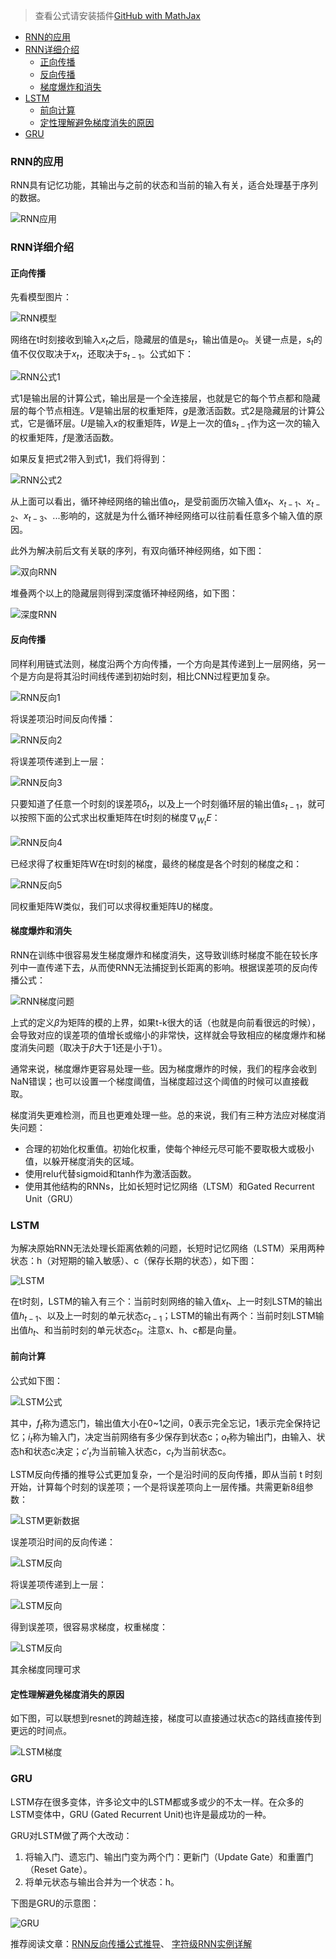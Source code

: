 > 查看公式请安装插件[GitHub with MathJax](https://chrome.google.com/webstore/detail/github-with-mathjax/ioemnmodlmafdkllaclgeombjnmnbima)

<!-- TOC -->

- [RNN的应用](#rnn的应用)
- [RNN详细介绍](#rnn详细介绍)
    - [正向传播](#正向传播)
    - [反向传播](#反向传播)
    - [梯度爆炸和消失](#梯度爆炸和消失)
- [LSTM](#lstm)
    - [前向计算](#前向计算)
    - [定性理解避免梯度消失的原因](#定性理解避免梯度消失的原因)
- [GRU](#gru)

<!-- /TOC -->
### RNN的应用
RNN具有记忆功能，其输出与之前的状态和当前的输入有关，适合处理基于序列的数据。

![RNN应用](image/RNN应用.png)

### RNN详细介绍
#### 正向传播
先看模型图片：

![RNN模型](image/RNN模型.jpg)

网络在t时刻接收到输入$x_t$之后，隐藏层的值是$s_t$，输出值是$o_t$。关键一点是，$s_t$的值不仅仅取决于$x_t$，还取决于$s_{t-1}$。公式如下：

![RNN公式1](image/RNN公式1.png)

式1是输出层的计算公式，输出层是一个全连接层，也就是它的每个节点都和隐藏层的每个节点相连。$V$是输出层的权重矩阵，$g$是激活函数。式2是隐藏层的计算公式，它是循环层。$U$是输入$x$的权重矩阵，$W$是上一次的值$s_{t-1}$作为这一次的输入的权重矩阵，$f$是激活函数。

如果反复把式2带入到式1，我们将得到：

![RNN公式2](image/RNN公式2.png)

从上面可以看出，循环神经网络的输出值$o_t$，是受前面历次输入值$x_t$、$x_{t-1}$、$x_{t-2}$、$x_{t-3}$、...影响的，这就是为什么循环神经网络可以往前看任意多个输入值的原因。

此外为解决前后文有关联的序列，有双向循环神经网络，如下图：

![双向RNN](image/双向RNN.png)

堆叠两个以上的隐藏层则得到深度循环神经网络，如下图：

![深度RNN](image/深度RNN.png)

#### 反向传播

同样利用链式法则，梯度沿两个方向传播，一个方向是其传递到上一层网络，另一个是方向是将其沿时间线传递到初始时刻，相比CNN过程更加复杂。

![RNN反向1](image/RNN反向1.png)

将误差项沿时间反向传播：

![RNN反向2](image/RNN反向2.png)

将误差项传递到上一层：

![RNN反向3](image/RNN反向3.png)

只要知道了任意一个时刻的误差项$\delta_t$，以及上一个时刻循环层的输出值$s_{t-1}$，就可以按照下面的公式求出权重矩阵在t时刻的梯度$\nabla_{W_t} E$：

![RNN反向4](image/RNN反向4.png)

已经求得了权重矩阵W在t时刻的梯度，最终的梯度是各个时刻的梯度之和：

![RNN反向5](image/RNN反向5.png)

同权重矩阵W类似，我们可以求得权重矩阵U的梯度。

#### 梯度爆炸和消失
RNN在训练中很容易发生梯度爆炸和梯度消失，这导致训练时梯度不能在较长序列中一直传递下去，从而使RNN无法捕捉到长距离的影响。根据误差项的反向传播公式：

![RNN梯度问题](image/RNN梯度问题.png)

上式的定义$\beta$为矩阵的模的上界，如果t-k很大的话（也就是向前看很远的时候），会导致对应的误差项的值增长或缩小的非常快，这样就会导致相应的梯度爆炸和梯度消失问题（取决于$\beta$大于1还是小于1）。

通常来说，梯度爆炸更容易处理一些。因为梯度爆炸的时候，我们的程序会收到NaN错误；也可以设置一个梯度阈值，当梯度超过这个阈值的时候可以直接截取。

梯度消失更难检测，而且也更难处理一些。总的来说，我们有三种方法应对梯度消失问题：
- 合理的初始化权重值。初始化权重，使每个神经元尽可能不要取极大或极小值，以躲开梯度消失的区域。
- 使用relu代替sigmoid和tanh作为激活函数。
- 使用其他结构的RNNs，比如长短时记忆网络（LTSM）和Gated Recurrent Unit（GRU）

### LSTM
为解决原始RNN无法处理长距离依赖的问题，长短时记忆网络（LSTM）采用两种状态：h（对短期的输入敏感）、c（保存长期的状态），如下图：

![LSTM](image/LSTM简介.png)

在t时刻，LSTM的输入有三个：当前时刻网络的输入值$x_t$、上一时刻LSTM的输出值$h_{t-1}$、以及上一时刻的单元状态$c_{t-1}$；LSTM的输出有两个：当前时刻LSTM输出值$h_t$、和当前时刻的单元状态$c_t$。注意x、h、c都是向量。

#### 前向计算
公式如下图：

![LSTM公式](image/LSTM前向.png)

其中，$f_t$称为遗忘门，输出值大小在0~1之间，0表示完全忘记，1表示完全保持记忆；$i_t$称为输入门，决定当前网络有多少保存到状态c；$o_t$称为输出门，由输入、状态h和状态c决定；$c'_t$为当前输入状态c，$c_t$为当前状态c。

LSTM反向传播的推导公式更加复杂，一个是沿时间的反向传播，即从当前 t 时刻开始，计算每个时刻的误差项；一个是将误差项向上一层传播。共需更新8组参数：

![LSTM更新数据](image/LSTM更新数据.png)

误差项沿时间的反向传递：

![LSTM反向](image/LSTM反向传播1.png)

将误差项传递到上一层：

![LSTM反向](image/LSTM反向传播2.png)

得到误差项，很容易求梯度，权重梯度：

![LSTM反向](image/LSTM反向传播3.png)

其余梯度同理可求

#### 定性理解避免梯度消失的原因
如下图，可以联想到resnet的跨越连接，梯度可以直接通过状态c的路线直接传到更远的时间点。

![LSTM梯度](image/LSTM梯度.png)

### GRU
LSTM存在很多变体，许多论文中的LSTM都或多或少的不太一样。在众多的LSTM变体中，GRU (Gated Recurrent Unit)也许是最成功的一种。

GRU对LSTM做了两个大改动：

1. 将输入门、遗忘门、输出门变为两个门：更新门（Update Gate）和重置门（Reset Gate）。
2. 将单元状态与输出合并为一个状态：h。

下图是GRU的示意图：

![GRU](image/GRU.png)



推荐阅读文章：[RNN反向传播公式推导](https://www.zybuluo.com/hanbingtao/note/541458)、 [字符级RNN实例详解](http://www.cnblogs.com/hellcat/p/7159527.html)